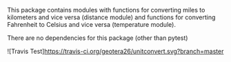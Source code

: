 This package contains modules with functions for converting miles to kilometers
and vice versa (distance module) and functions for converting Fahrenheit to
Celsius and vice versa (temperature module).

There are no dependencies for this package (other than pytest)

![Travis Test]https://travis-ci.org/geotera26/unitconvert.svg?branch=master
